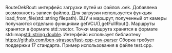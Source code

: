 RouteOekRout: интерфейс загрузки путей из файлов .oek.
Добавлена возможность записи файлов.
Для загрузки используется функция load_from_file(std::string filepath).
ВЦУ и маршрут, полученный от камеры получаются отдельно функциями getVCU(),getFullRout().
Маршруты хранятся в формате std::vector<OekPoint>.
Точки маршрута хранятся в формате std::map<std::string,double>.
Интерфейс использует библиотеку https://github.com/ben-strasser/fast-cpp-csv-parser
Сборка требует поддержки 17 стандарта.
Пример использования в файле test.cpp.
